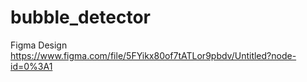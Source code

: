 # bubble_detector

Figma Design
https://www.figma.com/file/5FYikx80of7tATLor9pbdv/Untitled?node-id=0%3A1
